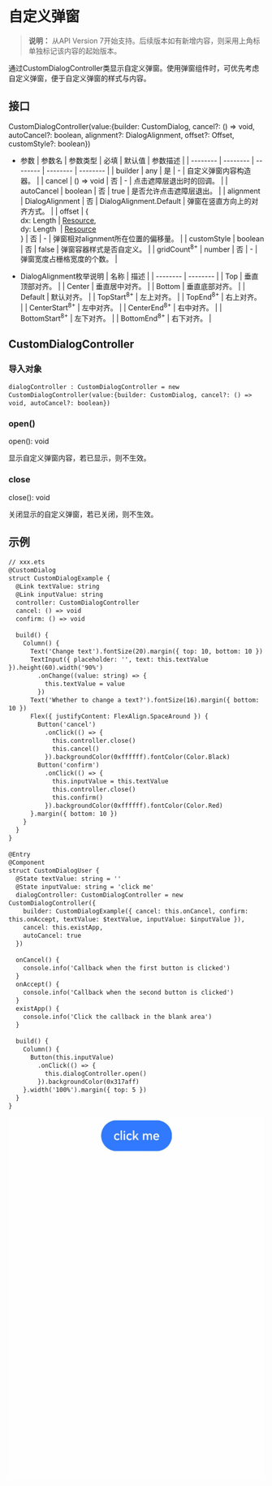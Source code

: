 # 自定义弹窗

>  **说明：**
> 从API Version 7开始支持。后续版本如有新增内容，则采用上角标单独标记该内容的起始版本。


通过CustomDialogController类显示自定义弹窗。使用弹窗组件时，可优先考虑自定义弹窗，便于自定义弹窗的样式与内容。


## 接口

CustomDialogController(value:{builder: CustomDialog, cancel?: () =&gt; void, autoCancel?: boolean, alignment?: DialogAlignment, offset?: Offset, customStyle?: boolean})


- 参数
  | 参数名 | 参数类型 | 必填 | 默认值 | 参数描述 |
  | -------- | -------- | -------- | -------- | -------- |
  | builder | any | 是 | - | 自定义弹窗内容构造器。 |
  | cancel | ()&nbsp;=&gt;&nbsp;void | 否 | - | 点击遮障层退出时的回调。 |
  | autoCancel | boolean | 否 | true | 是否允许点击遮障层退出。 |
  | alignment | DialogAlignment | 否 | DialogAlignment.Default | 弹窗在竖直方向上的对齐方式。 |
  | offset | {<br/>dx:&nbsp;Length&nbsp;\|&nbsp;[Resource](ts-types.md#resource),<br/>dy:&nbsp;Length&nbsp;&nbsp;\|&nbsp;[Resource](ts-types.md#resource)<br/>} | 否 | - | 弹窗相对alignment所在位置的偏移量。 |
  | customStyle | boolean | 否 | false | 弹窗容器样式是否自定义。 |
  | gridCount<sup>8+</sup> | number | 否 | - | 弹窗宽度占栅格宽度的个数。 |
  
- DialogAlignment枚举说明
  | 名称 | 描述 |
  | -------- | -------- |
  | Top | 垂直顶部对齐。 |
  | Center | 垂直居中对齐。 |
  | Bottom | 垂直底部对齐。 |
  | Default | 默认对齐。 |
  | TopStart<sup>8+</sup> | 左上对齐。 |
  | TopEnd<sup>8+</sup> | 右上对齐。 |
  | CenterStart<sup>8+</sup> | 左中对齐。 |
  | CenterEnd<sup>8+</sup> | 右中对齐。 |
  | BottomStart<sup>8+</sup> | 左下对齐。 |
  | BottomEnd<sup>8+</sup> | 右下对齐。 |


## CustomDialogController

### 导入对象

```
dialogController : CustomDialogController = new CustomDialogController(value:{builder: CustomDialog, cancel?: () => void, autoCancel?: boolean})
```

### open()
open(): void


显示自定义弹窗内容，若已显示，则不生效。


### close
close(): void


关闭显示的自定义弹窗，若已关闭，则不生效。


## 示例

```
// xxx.ets
@CustomDialog
struct CustomDialogExample {
  @Link textValue: string
  @Link inputValue: string
  controller: CustomDialogController
  cancel: () => void
  confirm: () => void

  build() {
    Column() {
      Text('Change text').fontSize(20).margin({ top: 10, bottom: 10 })
      TextInput({ placeholder: '', text: this.textValue }).height(60).width('90%')
        .onChange((value: string) => {
          this.textValue = value
        })
      Text('Whether to change a text?').fontSize(16).margin({ bottom: 10 })
      Flex({ justifyContent: FlexAlign.SpaceAround }) {
        Button('cancel')
          .onClick(() => {
            this.controller.close()
            this.cancel()
          }).backgroundColor(0xffffff).fontColor(Color.Black)
        Button('confirm')
          .onClick(() => {
            this.inputValue = this.textValue
            this.controller.close()
            this.confirm()
          }).backgroundColor(0xffffff).fontColor(Color.Red)
      }.margin({ bottom: 10 })
    }
  }
}

@Entry
@Component
struct CustomDialogUser {
  @State textValue: string = ''
  @State inputValue: string = 'click me'
  dialogController: CustomDialogController = new CustomDialogController({
    builder: CustomDialogExample({ cancel: this.onCancel, confirm: this.onAccept, textValue: $textValue, inputValue: $inputValue }),
    cancel: this.existApp,
    autoCancel: true
  })

  onCancel() {
    console.info('Callback when the first button is clicked')
  }
  onAccept() {
    console.info('Callback when the second button is clicked')
  }
  existApp() {
    console.info('Click the callback in the blank area')
  }

  build() {
    Column() {
      Button(this.inputValue)
        .onClick(() => {
          this.dialogController.open()
        }).backgroundColor(0x317aff)
    }.width('100%').margin({ top: 5 })
  }
}
```

![zh-cn_image_0000001219744203](figures/zh-cn_image_0000001219744203.gif)
